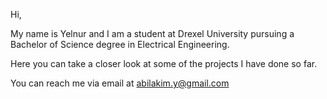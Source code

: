 Hi,

My name is Yelnur and I am a student at Drexel University pursuing a Bachelor of Science degree in Electrical Engineering.

Here you can take a closer look at some of the projects I have done so far.

You can reach me via email at abilakim.y@gmail.com
